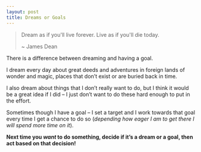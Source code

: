 ```yaml
---
layout: post
title: Dreams or Goals
---
```


> Dream as if you'll live forever. Live as if you'll die today.
> 
> \~ James Dean

There is a difference between dreaming and having a goal.

I dream every day about great deeds and adventures in foreign lands of wonder and magic, places that don’t exist or are buried back in time.

I also dream about things that I don’t really want to do, but I think it would be a great idea if I did – I just don’t want to do these hard enough to put in the effort.

Sometimes though I have a goal – I set a target and I work towards that goal every time I get a chance to do so (_depending how eager I am to get there I will spend more time on it_).

**Next time you _want_ to do something, decide if it’s a dream or a goal, then act based on that decision!**